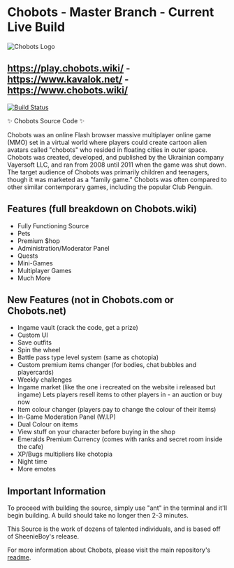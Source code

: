 # Chobots - Master Branch - Current Live Build
![Chobots Logo](https://play.chobots.wiki/assets/images/logo.png)
## https://play.chobots.wiki/ - https://www.kavalok.net/ - https://www.chobots.wiki/

[![Build Status](https://travis-ci.org/joemccann/dillinger.svg?branch=master)](https://travis-ci.org/joemccann/dillinger)

✨ Chobots Source Code ✨


Chobots was an online Flash browser massive multiplayer online game (MMO) set in a virtual world where players could create cartoon alien avatars called "chobots" who resided in floating cities in outer space. Chobots was created, developed, and published by the Ukrainian company Vayersoft LLC, and ran from 2008 until 2011 when the game was shut down. The target audience of Chobots was primarily children and teenagers, though it was marketed as a "family game." Chobots was often compared to other similar contemporary games, including the popular Club Penguin.

## Features (full breakdown on Chobots.wiki)
- Fully Functioning Source
- Pets
- Premium $hop
- Administration/Moderator Panel
- Quests
- Mini-Games
- Multiplayer Games
- Much More

## New Features (not in Chobots.com or Chobots.net)
- Ingame vault (crack the code, get a prize)
- Custom UI
- Save outfits
- Spin the wheel
- Battle pass type level system (same as chotopia)
- Custom premium items changer (for bodies, chat bubbles and playercards)
- Weekly challenges
- Ingame market (like the one i recreated on the website i released but ingame) Lets players resell items to other players in - an auction or buy now
- Item colour changer (players pay to change the colour of their items)
- In-Game Moderation Panel (W.I.P)
- Dual Colour on items
- View stuff on your character before buying in the shop
- Emeralds Premium Currency (comes with ranks and secret room inside the cafe)
- XP/Bugs multipliers like chotopia
- Night time
- More emotes

## Important Information
To proceed with building the source, simply use "ant" in the terminal and it'll begin building. A build should take no longer then 2-3 minutes.

This Source is the work of dozens of talented individuals, and is based off of SheenieBoy's release.

For more information about Chobots, please visit the main repository's [readme](https://github.com/ZeSquare/chobots/blob/main/README.md).
